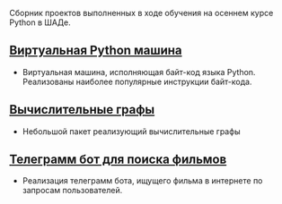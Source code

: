 Сборник проектов выполненных в ходе обучения на  осеннем курсе Python в ШАДе.
## [Виртуальная Python машина](https://github.com/KIoppert/PythonProjects/tree/main/vm)
- Виртуальная машина, исполняющая байт-код языка Python. Реализованы наиболее популярные инструкции байт-кода.
## [Вычислительные графы](https://github.com/KIoppert/PythonProjects/tree/main/compgraph)
- Небольшой пакет реализующий вычислительные графы
## [Телеграмм бот для поиска фильмов](https://github.com/KIoppert/PythonProjects/tree/main/cinemabot)
- Реализация телеграмм бота, ищущего фильма в интернете по запросам пользователей.
